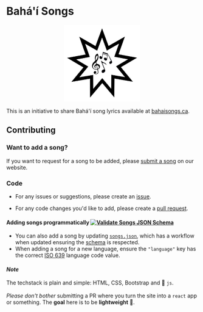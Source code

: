# Bahá'í Songs

<p align="center">
  <img src="assets/imgs/logo.jpeg" alt="Logo" width="200px">
</p>

This is an initiative to share Bahá'í song lyrics available at [bahaisongs.ca](https://bahaisongs.ca). 

## Contributing

### Want to add a song? 

If you want to request for a song to be added, please [submit a song](https://bahaisongs.ca/src/pages/submit.html) on our website.

### Code

- For any issues or suggestions, please create an [issue](https://github.com/va9id/bahai-songs/issues).

- For any code changes you'd like to add, please create a [pull request](https://github.com/va9id/bahai-songs/pulls).

#### Adding songs programmatically [![Validate Songs JSON Schema](https://github.com/va9id/bahai-songs/actions/workflows/validate-json.yaml/badge.svg)](https://github.com/va9id/bahai-songs/actions/workflows/validate-json.yaml)
- You can also add a song by updating [`songs.json`](/src/data/songs.json), which has a workflow when updated ensuring the [schema](/src/data/schema.json) is respected. 
- When adding a song for a new language, ensure the `"language"` key has the correct [ISO 639](https://en.wikipedia.org/wiki/List_of_ISO_639_language_codes) language code value.

#### *Note*
The techstack is plain and simple: HTML, CSS, Bootstrap and 🍦 `js`.<br><br>
*Please don't bother* submitting a PR where you turn the site into a `react` app or something. The **goal** here is to be **lightweight** 💨.


